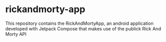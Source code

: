 # rickandmorty-app
This repository contains the RickAndMortyApp, an android application developed with Jetpack Compose that makes use of the publick Rick And Morty API
